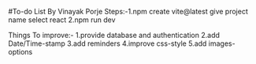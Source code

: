 #To-do List By Vinayak Porje
Steps:-1.npm create vite@latest
       give project name 
       select react
      2.npm run dev
  
Things To improve:- 
1.provide database and authentication
2.add Date/Time-stamp
3.add reminders 
4.improve css-style
5.add images-options
